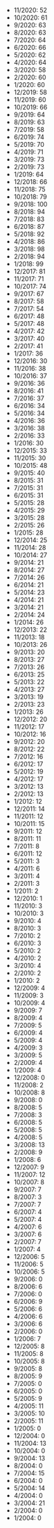 *  11/2020: 52
*  10/2020: 61
*  9/2020: 63
*  8/2020: 63
*  7/2020: 64
*  6/2020: 66
*  5/2020: 62
*  4/2020: 64
*  3/2020: 58
*  2/2020: 60
*  1/2020: 60
*  12/2019: 58
*  11/2019: 60
*  10/2019: 66
*  9/2019: 64
*  8/2019: 63
*  7/2019: 58
*  6/2019: 74
*  5/2019: 70
*  4/2019: 71
*  3/2019: 73
*  2/2019: 73
*  1/2019: 64
*  12/2018: 66
*  11/2018: 75
*  10/2018: 79
*  9/2018: 100
*  8/2018: 94
*  7/2018: 83
*  6/2018: 87
*  5/2018: 92
*  4/2018: 86
*  3/2018: 98
*  2/2018: 94
*  1/2018: 99
*  12/2017: 81
*  11/2017: 71
*  10/2017: 74
*  9/2017: 67
*  8/2017: 58
*  7/2017: 54
*  6/2017: 48
*  5/2017: 48
*  4/2017: 42
*  3/2017: 40
*  2/2017: 41
*  1/2017: 36
*  12/2016: 30
*  11/2016: 38
*  10/2016: 37
*  9/2016: 36
*  8/2016: 41
*  7/2016: 37
*  6/2016: 34
*  5/2016: 34
*  4/2016: 36
*  3/2016: 38
*  2/2016: 33
*  1/2016: 30
*  12/2015: 33
*  11/2015: 30
*  10/2015: 48
*  9/2015: 40
*  8/2015: 31
*  7/2015: 31
*  6/2015: 31
*  5/2015: 28
*  4/2015: 29
*  3/2015: 28
*  2/2015: 26
*  1/2015: 28
*  12/2014: 25
*  11/2014: 28
*  10/2014: 27
*  9/2014: 21
*  8/2014: 27
*  7/2014: 26
*  6/2014: 21
*  5/2014: 23
*  4/2014: 21
*  3/2014: 21
*  2/2014: 24
*  1/2014: 26
*  12/2013: 22
*  11/2013: 18
*  10/2013: 26
*  9/2013: 20
*  8/2013: 27
*  7/2013: 26
*  6/2013: 25
*  5/2013: 22
*  4/2013: 27
*  3/2013: 19
*  2/2013: 23
*  1/2013: 26
*  12/2012: 20
*  11/2012: 17
*  10/2012: 16
*  9/2012: 20
*  8/2012: 22
*  7/2012: 16
*  6/2012: 17
*  5/2012: 19
*  4/2012: 17
*  3/2012: 13
*  2/2012: 13
*  1/2012: 12
*  12/2011: 14
*  11/2011: 12
*  10/2011: 15
*  9/2011: 12
*  8/2011: 11
*  7/2011: 8
*  6/2011: 12
*  5/2011: 3
*  4/2011: 6
*  3/2011: 4
*  2/2011: 3
*  1/2011: 2
*  12/2010: 1
*  11/2010: 3
*  10/2010: 3
*  9/2010: 4
*  8/2010: 3
*  7/2010: 2
*  6/2010: 3
*  5/2010: 2
*  4/2010: 2
*  3/2010: 4
*  2/2010: 2
*  1/2010: 2
*  12/2009: 4
*  11/2009: 3
*  10/2009: 4
*  9/2009: 7
*  8/2009: 4
*  7/2009: 5
*  6/2009: 4
*  5/2009: 4
*  4/2009: 3
*  3/2009: 5
*  2/2009: 4
*  1/2009: 4
*  12/2008: 0
*  11/2008: 2
*  10/2008: 8
*  9/2008: 0
*  8/2008: 5
*  7/2008: 3
*  6/2008: 5
*  5/2008: 5
*  4/2008: 5
*  3/2008: 13
*  2/2008: 9
*  1/2008: 6
*  12/2007: 9
*  11/2007: 12
*  10/2007: 8
*  9/2007: 7
*  8/2007: 3
*  7/2007: 7
*  6/2007: 4
*  5/2007: 4
*  4/2007: 6
*  3/2007: 6
*  2/2007: 7
*  1/2007: 4
*  12/2006: 5
*  11/2006: 5
*  10/2006: 5
*  9/2006: 0
*  8/2006: 6
*  7/2006: 0
*  6/2006: 9
*  5/2006: 6
*  4/2006: 6
*  3/2006: 6
*  2/2006: 0
*  1/2006: 7
*  12/2005: 8
*  11/2005: 8
*  10/2005: 8
*  9/2005: 8
*  8/2005: 9
*  7/2005: 0
*  6/2005: 0
*  5/2005: 9
*  4/2005: 11
*  3/2005: 10
*  2/2005: 11
*  1/2005: 0
*  12/2004: 0
*  11/2004: 13
*  10/2004: 0
*  9/2004: 13
*  8/2004: 0
*  7/2004: 15
*  6/2004: 0
*  5/2004: 14
*  4/2004: 0
*  3/2004: 21
*  2/2004: 0
*  1/2004: 0